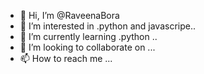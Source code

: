 - 👋 Hi, I’m @RaveenaBora
- 👀 I’m interested in .python and javascripe..
- 🌱 I’m currently learning .python ..
- 💞️ I’m looking to collaborate on ...
- 📫 How to reach me ...

<!---
RaveenaBora/RaveenaBora is a ✨ special ✨ repository because its `README.md` (this file) appears on your GitHub profile.
You can click the Preview link to take a look at your changes.
--->
